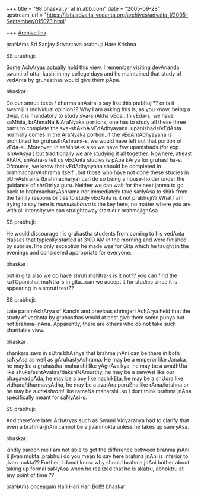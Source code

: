 +++
title = "98 bhaskar.yr at in.abb.com"
date = "2005-09-28"
upstream_url = "https://lists.advaita-vedanta.org/archives/advaita-l/2005-September/015073.html"

+++
[Archive link](https://lists.advaita-vedanta.org/archives/advaita-l/2005-September/015073.html)


praNAms Sri Sanjay Srivastava prabhuji
Hare Krishna

SS prabhuji:

Some AchAryas actually hold this view. I remember visiting devAnanda
swami of uttar kashi in my college days and he maintained that study
of vedAnta by gruhasthas would give them pApa.

bhaskar :

Do our smruti texts / dharma shAstra-s say like this prabhuji??  or is it
swamiji's individual opinion??  Why I am asking this is, as you know, being
a dvija, it is mandatory to study sva-shAkha vEda...In vEda-s, we have
saMhita, brAhmaNa & AraNyaka portions, one has to study all these three
parts to complete the sva-shAkhA vEdAdhyayana..upanishads/vEdAnta normally
comes in the AraNyaka portion..if the vEdAntAdhyayana is prohibited for
gruhasthAshrami-s, we would have left out that portion of
vEda-s...Moreover, in saMhitA-s also we have few upanishads (for exp.
IshAvAsya ) but traditionally we are studying it all together. Nowhere,
atleast AFAIK, shAstra-s tell us vEdAnta studies is pApa kArya for
gruhasTha-s. Ofcourse, we know that vEdAdhyayana should be completed in
brahmacharyAshrama itself...but those who have not done these studies in
pUrvAshrama (brahmacharya) can do so being a house-holder under the
guidance of shrOtrIya guru.  Neither we can wait for the next janma to go
back to brahmacharyAshrama nor immediately take saNyAsa to shirk from the
family responsibilities to study vEdAnta is it not prabhuji??  What I am
trying to say here is *mumukshatva* is the key here, no matter where you
are, with all intensity we can straightaway start our brahmajignAsa.

SS prabhuji:

He would discourage his gruhastha students from coming to his vedAnta
classes that typically started at 3:00 AM in the morning and were finished
by sunrise.The
only exception he made was for Gita which he taught in the evenings and
considered appropriate for everyone.

bhaskar :

but in gIta also we do have shruti maNtra-s is it not??  you can find the
kaTOpanishat maNtra-s in gIta...can we accept it for studies since it is
appearing in a smruti text??


SS prabhuji:

Late paramAchArya of Kanchi and previous shringeri AchArya held that
the  study of vedanta by gruhasthas would at best give them some punya
but not brahma-jnAna. Apparently, there are others who do not take
such charitable view.

bhaskar :

shankara says in sUtra bhAshya that brahma jnAni can be there in both
saNyAsa as well as gAruhastyAshrama. He may be a emperor like Janaka, he
may be a gruhastha-maharshi like yAgnAvalkya, he may be a avadhUta like
shuka/ashtAvakra/dakshiNAmurthy, he may be a sanyAsi like our bhagavadpAda,
he may be a boy like nachikEta, he may be a shUdra like
vidhura/dharmavyAdha, he may be a avatAra puruSha like rAma/krishna or he
may be a *anAshrami* like ramaNa maharshi..so I dont think brahma jnAna
specifically meant for saNyAsi-s.

SS prabhuji:

And therefore later AchAryas such as Swami Vidyaranya had to clarify
that even a brahma-jnAni cannot be a jivanmukta unless he takes up
sannyAsa.

bhaskar :

kindly pardon me I am not able to get the difference between brahma jnAni &
jIvan mukta..prabhuji do you mean to say here brahma jnAni is inferior to
jIvan mukta??  Further, I donot know why should brahma jnAni bother about
taking up formal saNyAsa when he realized that he is akatru, abhoktru at
any point of time ??

praNAms onceagain
Hari Hari Hari Bol!!!
bhaskar





